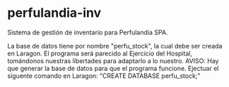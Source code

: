 # perfulandia-inv
Sistema de gestión de inventario para Perfulandia SPA.

La base de datos tiene por nombre "perfu_stock", la cual debe ser creada en Laragon.
El programa será parecido al Ejercicio del Hospital, tomándonos nuestras libertades para adaptarlo a lo nuestro. 
AVISO: Hay que generar la base de datos para  que el programa funcione. Ejectuar el siguente comando en Laragon:
"CREATE DATABASE perfu_stock;"
